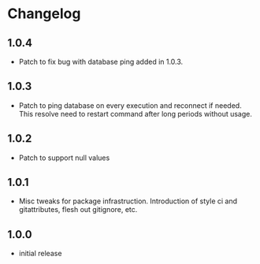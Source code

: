# Changelog

## 1.0.4
- Patch to fix bug with database ping added in 1.0.3.

## 1.0.3
- Patch to ping database on every execution and reconnect if needed. This resolve need to restart command after long periods without usage.

## 1.0.2
- Patch to support null values

## 1.0.1
- Misc tweaks for package infrastruction. Introduction of style ci and gitattributes, flesh out gitignore, etc.

## 1.0.0
- initial release
